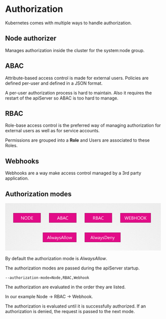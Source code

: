 # Authorization

Kubernetes comes with multiple ways to handle authorization.

## Node authorizer

Manages authorization inside the cluster for the system:node group.

## ABAC

Attribute-based access control is made for external users. Policies are defined per-user and defined in a JSON format.

A per-user authorization process is hard to maintain. Also it requires the restart of the apiServer so ABAC is too hard to manage.

## RBAC

Role-base access control is the preferred way of managing authorization for external users as well as for service accounts.

Permissions are grouped into a **Role** and Users are associated to these Roles.

## Webhooks

Webhooks are a way make access control managed by a 3rd party application.

## Authorization modes

![image](resources/authorization-modes.png)

By default the authorization mode is *AlwaysAllow*.

The authorization modes are passed during the apiServer startup.

```
--authorization-mode=Node,RBAC,Webhook
```

The authorization are evaluated in the order they are listed. 

In our example Node -> RBAC -> Webhook.

The authorization is evaluated until it is successfully authorized. If an authorization is denied, the request is passed to the next mode.
